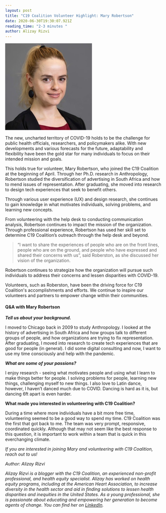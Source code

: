 ```yaml
---
layout: post
title: "C19 Coalition Volunteer Highlight: Mary Robertson"
date: 2020-06-30T19:30:07.921Z
reading_time: "2-3 minutes "
author: Alizay Rizvi
---
```

![](/assets/uploads/img_3074.jpg)

The new, uncharted territory of COVID-19 holds to be the challenge for public health officials, researchers, and policymakers alike. With new developments and various forecasts for the future, adaptability and flexibility have been the gold star for many individuals to focus on their intended mission and goals.

This holds true for volunteer, Mary Robertson, who joined the C19 Coalition at the beginning of April. Through her Ph.D. research in Anthropology, Robertson studied the diversification of advertising in South Africa and how to mend issues of representation. After graduating, she moved into research to design tech experiences that seek to benefit others.

Through various user experience (UX) and design research, she continues to gain knowledge in what motivates individuals, solving problems, and learning new concepts.

From volunteering with the help desk to conducting communication analysis, Robertson continues to impact the mission of the organization. Through professional experience, Robertson has used her skill set to determine C19 Coalition’s outreach through the help desk and beyond.

> “I want to share the experiences of people who are on the front lines, people who are on the ground, and people who have expressed and shared their concerns with us”, said Roberston, as she discussed her vision of the organization. 

Robertson continues to strategize how the organization will pursue such individuals to address their concerns and lessen disparities with COVID-19.

Volunteers, such as Roberston, have been the driving force for C19 Coalition's accomplishments and efforts. We continue to inspire our volunteers and partners to empower change within their communities. 

#### Q&A with Mary Robertson

***Tell us about your background.***

I moved to Chicago back in 2009 to study Anthropology. I looked at the history of advertising in South Africa and how groups talk to different groups of people, and how organizations are trying to fix representation. After graduating, I moved into research to create tech experiences that are good for people (in general). I did some digital consulting and now, I want to use my time consciously and help with the pandemic.

***What are some of your passions?***

I enjoy research - seeing what motivates people and using what I learn to make things better for people. I solving problems for people, learning new things, challenging myself to new things. I also love to Latin dance, however, I haven’t danced much due to COVID. Dancing is hard as it is, but dancing 6ft apart is even harder.

**What made you interested in volunteering with C19 Coalition?**

During a time where more individuals have a bit more free time, volunteering seemed to be a good way to spend my time. C19 Coalition was the first that got back to me. The team was very prompt, responsive, coordinated quickly. Although that may not seem like the best response to this question, it is important to work within a team that is quick in this everchanging climate. 

*If you are interested in joining Mary and volunteering with C19 Coalition, reach out to us!*

*Author: Alizay Rizvi*

*Alizay Rizvi is a blogger with the C19 Coalition, an experienced non-profit professional, and health equity specialist. Alizay has worked on health equity programs, including at the American Heart Association, to increase diversity in the health sector and aid in finding solutions to lessen health disparities and inequities in the United States. As a young professional, she is passionate about educating and empowering her generation to become agents of change. You can find her on [LinkedIn](https://www.linkedin.com/in/alizayrizvi/).*